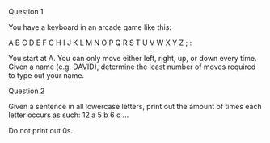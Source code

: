 Question 1

You have a keyboard in an arcade game like this:

A B C D E F G
H I J K L M N
O P Q R S T U
V W X Y Z ; :

You start at A.
You can only move either left, right, up, or down every time.
Given a name (e.g. DAVID), determine the least number of moves required to type out your name.

Question 2

Given a sentence in all lowercase letters, print out the amount of times each letter occurs as such:
12 a
5 b
6 c
...

Do not print out 0s.

